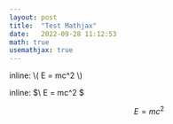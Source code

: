 ```yaml
---
layout: post  
title:  "Test Mathjax"  
date:   2022-09-28 11:12:53  
math: true
usemathjax: true
---  
```


inline: \\( E = mc^2 \\)

inline: $\ E = mc^2 $

$$ E = mc^2 $$